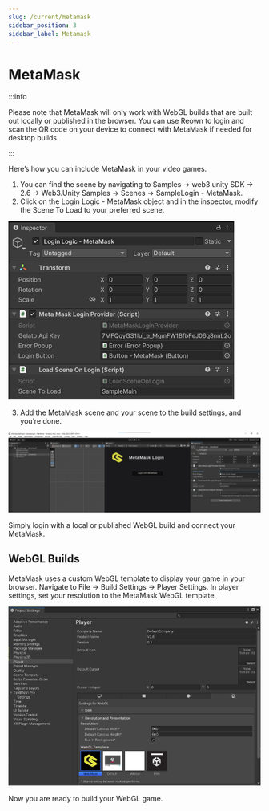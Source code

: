```yaml
---
slug: /current/metamask
sidebar_position: 3
sidebar_label: Metamask
---
```


# MetaMask

:::info

Please note that MetaMask will only work with WebGL builds that are built out locally or published in the browser. You can use Reown to login and scan the QR code on your device to connect with MetaMask if needed for desktop builds.

:::

Here’s how you can include MetaMask in your video games.
1. You can find the scene by navigating to Samples → web3.unity SDK → 2.6 → Web3.Unity Samples → Scenes → SampleLogin - MetaMask.
2. Click on the Login Logic - MetaMask object and in the inspector, modify the Scene To Load to your preferred scene.

![](assets/wallets/metamask/metamask-login-logic.png)

3. Add the MetaMask scene and your scene to the build settings, and you’re done.

![](assets/wallets/metamask/metamask-login-scene.png)

Simply login with a local or published WebGL build and connect your MetaMask.

## WebGL Builds

MetaMask uses a custom WebGL template to display your game in your browser. Navigate to File → Build Settings → Player Settings. In player settings, set your resolution to the MetaMask WebGL template.

![](assets/wallets/metamask/metamask-project-settings.png)

Now you are ready to build your WebGL game.